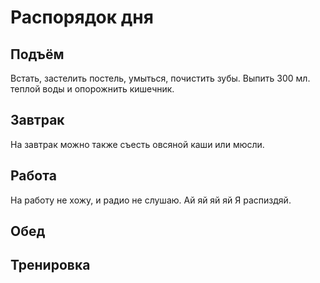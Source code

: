 # Распорядок дня 

## Подъём

Встать, застелить постель, умыться, почистить зубы. Выпить 300 мл. теплой воды и опорожнить кишечник. 

## Завтрак

На завтрак можно также съесть овсяной каши или мюсли. 

## Работа 

 На работу не хожу, и радио не слушаю. Ай яй яй яй Я распиздяй. 
  
## Обед 
 
## Тренировка

